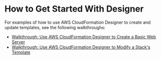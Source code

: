 # How to Get Started With Designer<a name="working-with-templates-cfn-designer-additional-info"></a>

For examples of how to use AWS CloudFormation Designer to create and update templates, see the following walkthroughs:
+ [Walkthrough: Use AWS CloudFormation Designer to Create a Basic Web Server](working-with-templates-cfn-designer-walkthrough-createbasicwebserver.md)
+ [Walkthrough: Use AWS CloudFormation Designer to Modify a Stack's Template](working-with-templates-cfn-designer-walkthrough-updatebasicwebserver.md)
